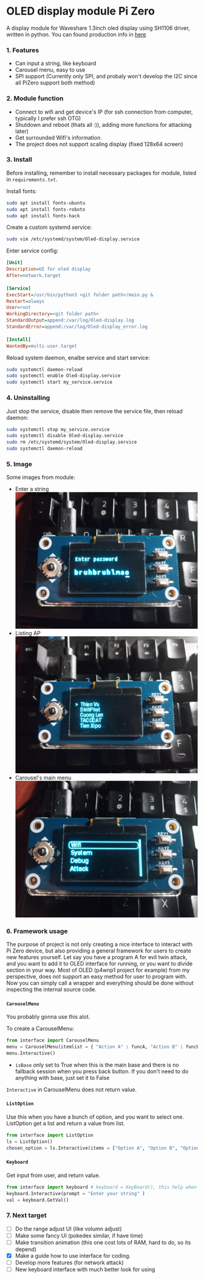 # OLED display module Pi Zero
A display module for Waveshare 1.3inch oled display using SH1106 driver, written in python.
You can found production info in [here](https://www.waveshare.com/1.3inch-oled-hat.htm)
### 1. Features
-   Can input a string, like keyboard
-   Carousel menu, easy to use
-   SPI support (Currently only SPI, and probaly won't develop the I2C since all PiZero support both method)
### 2. Module function

-   Connect to wifi and get device's IP (for ssh connection from computer, typically I prefer ssh OTG)
-   Shutdown and reboot (thats all :)), adding more functions for attacking later)
-   Get surrounded Wifi's information.
-   The project does not support scaling display (fixed 128x64 screen)

### 3. Install
Before installing, remember to install necessary packages for module, listed in ``requirements.txt``.

Install fonts:
```bash
sudo apt install fonts-ubuntu
sudo apt install fonts-roboto
sudo apt install fonts-hack
```


Create a custom systemd service:
```bash
sudo vim /etc/systemd/system/Oled-display.service
```

Enter service config:
```ini
[Unit]
Description=UI for oled display
After=network.target

[Service]
ExecStart=/usr/bin/python3 <git folder path>/main.py &
Restart=always
User=root
WorkingDirectory=<git folder path>
StandardOutput=append:/var/log/Oled-display.log
StandardError=append:/var/log/Oled-display_error.log

[Install]
WantedBy=multi-user.target
```

Reload system daemon, enalbe service and start service:
```bash
sudo systemctl daemon-reload
sudo systemctl enable Oled-display.service
sudo systemctl start my_service.service
```

### 4. Uninstalling
Just stop the service, disable then remove the service file, then reload daemon:
```bash
sudo systemctl stop my_service.service
sudo systemctl disable Oled-display.service
sudo rm /etc/systemd/system/Oled-display.service
sudo systemctl daemon-reload
```

### 5. Image 
Some images from module:
-   Enter a string
![input_from_keyboard](./image/img1.jpg)
-   Listing AP
![ap_listing](./image/img2.jpg)
-   Carousel's main menu 
![carousel_menu](./image/img3.jpg)


### 6. Framework usage
The purpose of project is not only creating a nice interface to interact with Pi Zero device, but also providing a general framework for users to create new features yourself. Let say you have a program A for evil twin attack, and you want to add it to OLED interface for running, or you want to divide section in your way. Most of OLED (p4wnp1 project for example) from my perspective, does not support an easy method for user to program with. Now you can simply call a wrapper and everything should be done without inspecting the internal source code.
#### `CarouselMenu`
You probably gonna use this alot.

To create a CarouselMenu:
```python
from interface import CarouselMenu
menu = CarouselMenu(itemlist = { "Action A" : funcA, "Action B" : funcB ...}, isBase)
menu.Interactive()
``` 
-   `isBase` only set to True when this is the main base and there is no fallback session when you press back button. If you don't need to do anything with base, just set it to False

``Interactive`` in CarouselMenu does not return value.

#### `ListOption`
Use this when you have a bunch of option, and you want to select one. ListOption get a list and return a value from list.
```python
from interface import ListOption
ls = ListOption()
chosen_option = ls.Interactive(items = ["Option A", "Option B", "Option C"], prompts = "Your options ?")
```

#### `Keyboard`
Get input from user, and return value.

```python
from interface import keyboard # keyboard = KeyBoard(), this help when I implement new keyboard
keyboard.Interactive(prompt = "Enter your string" )
val = keyboard.GetVal()
```


### 7. Next target
-   [ ] Do the range adjust UI (like volumn adjust)
-   [ ] Make some fancy UI (pokedex similar, if have time)
-   [ ] Make transition animation (this one cost lots of RAM, hard to do, so its depend)
-   [x] Make a guide how to use interface for coding.
-   [ ] Develop more features (for network attack)
-   [ ] New keyboard interface with much better look for using